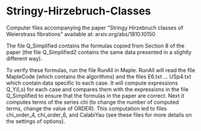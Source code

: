 # Stringy-Hirzebruch-Classes
Computer files accompanying the paper "Stringy Hirzebruch classes of Weierstrass fibrations"
available at:  arxiv.org/abs/1810.10150

The file Q_Simplified contains the formulas copied from Section 8 of the paper (the
file Q_Simplified2 contains the same data presented in a slightly different way).

To verify these formulas, run the file RunAll in Maple. RunAll will read the
file MapleCode (which contains the algorithms) and the files E6.txt ... USp4.txt
which contain data specific to each case.
It will compute expressions Q_Y(l,s) for each case and compares them with the expressions
in the file Q_Simplified to ensure that the formulas in the paper are correct. Next it
computes terms of the series chi (to change the number of computed terms, change the
value of ORDER). This computation led to files chi_order_4, chi_order_6, and CalabiYau
(see these files for more details on the settings of options).
